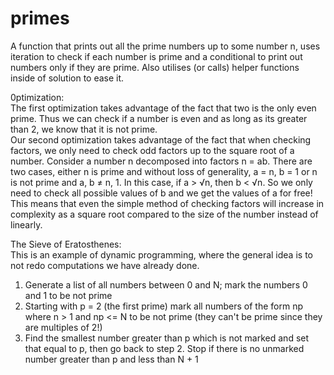 # primes 
A function that prints out all the prime numbers up to some number n, uses iteration to check if each number is prime and a conditional to print out numbers
only if they are prime. Also utilises (or calls) helper functions inside of solution to ease it.    


0ptimization:    
The first optimization takes advantage of the fact that two is the only even prime. Thus we can check if a number is even and as long as its greater
than 2, we know that it is not prime.   
Our second optimization takes advantage of the fact that when checking factors, we only need to check odd factors up to the square root of a
number. Consider a number n decomposed into factors n = ab. There are two cases, either n is prime and without loss of generality, a = n, b = 1 or
n is not prime and a, b ≠ n, 1. In this case, if a > √n, then b < √n. So we only need to check all possible values of b and we get the values of a for
free! This means that even the simple method of checking factors will increase in complexity as a square root compared to the size of the number
instead of linearly.

The Sieve of Eratosthenes:   
This is an example of dynamic programming, where the general idea is to not redo computations we have already done.  
1. Generate a list of all numbers between 0 and N; mark the numbers 0 and 1 to be not prime    
2. Starting with p = 2 (the first prime) mark all numbers of the form np where n > 1 and np <= N to be not prime (they can't be prime since they are multiples of 2!)    
3. Find the smallest number greater than p which is not marked and set that equal to p, then go back to step 2. Stop if there is no unmarked number greater than p and less than N + 1
